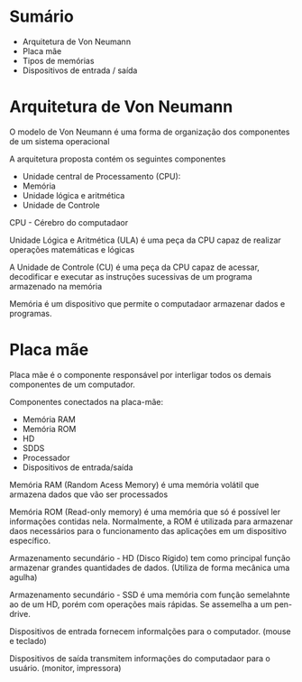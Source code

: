 # Sumário 

- Arquitetura de Von Neumann
- Placa mãe
- Tipos de memórias
- Dispositivos de entrada / saída

# Arquitetura de Von Neumann

O modelo de Von Neumann é uma forma de organização dos componentes de um sistema operacional

A arquitetura proposta contém os seguintes componentes

- Unidade central de Processamento (CPU):
- Memória
- Unidade lógica e aritmética
- Unidade de Controle

CPU - Cérebro do computadaor

Unidade Lógica e Aritmética (ULA) é uma peça da CPU capaz de realizar operações matemáticas e lógicas

A Unidade de Controle (CU) é uma peça da CPU capaz de acessar, decodificar e executar as instruções sucessivas de um programa armazenado na memória 

Memória é um dispositivo que permite o computadaor armazenar dados e programas.

# Placa mãe 

Placa mãe é o componente responsável por interligar todos os demais componentes de um computador.

Componentes conectados na placa-mãe:
- Memória RAM
- Memória ROM
- HD
- SDDS
- Processador
- Dispositivos de entrada/saída

Memória RAM (Random Acess Memory) é uma memória volátil que armazena dados que vão ser processados

Memória ROM (Read-only memory) é uma memória que só é possível ler informações contidas nela. Normalmente, a ROM é utilizada para armazenar daos necessários para o funcionamento das aplicações em um dispositivo específico.

Armazenamento secundário - HD (Disco Rígido) tem como principal função armazenar grandes quantidades de dados. (Utiliza de forma mecânica uma agulha)
    
Armazenamento secundário - SSD é uma memória com função semelahnte ao de um HD, porém com operações mais rápidas. Se assemelha a um pen-drive.

Dispositivos de entrada fornecem informalções para o computador. (mouse e teclado)

Dispositivos de saída transmitem informações do computadaor para o usuário. (monitor, impressora)